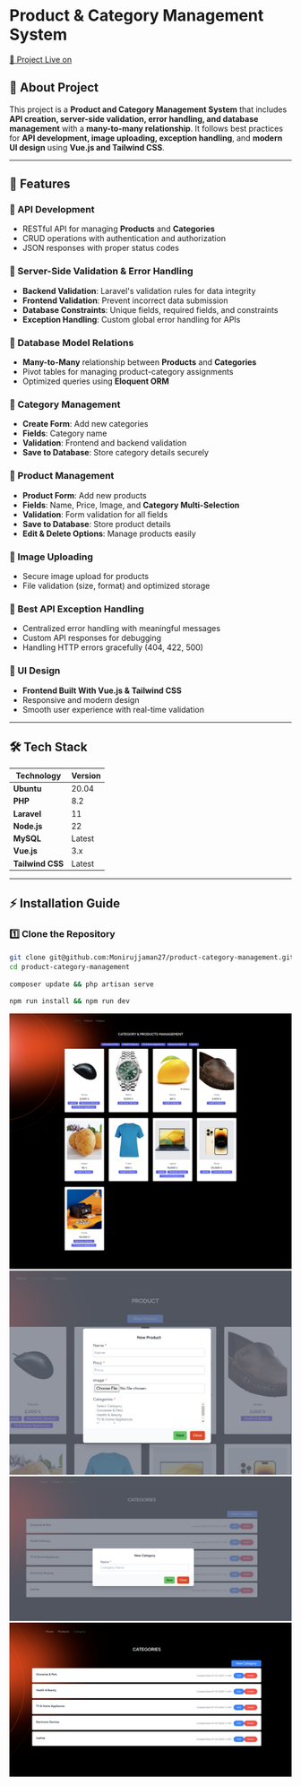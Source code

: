 # Product & Category Management System

<a href="http://product-category-management.monisoft.xyz" target="_blank">🚀 Project Live on</a>

## 📌 About Project

This project is a **Product and Category Management System** that includes **API creation, server-side validation, error handling, and database management** with a **many-to-many relationship**. It follows best practices for **API development, image uploading, exception handling**, and **modern UI design** using **Vue.js and Tailwind CSS**.

---

## 🚀 Features

### 🔹 API Development

-   RESTful API for managing **Products** and **Categories**
-   CRUD operations with authentication and authorization
-   JSON responses with proper status codes

### 🔹 Server-Side Validation & Error Handling

-   **Backend Validation**: Laravel's validation rules for data integrity
-   **Frontend Validation**: Prevent incorrect data submission
-   **Database Constraints**: Unique fields, required fields, and constraints
-   **Exception Handling**: Custom global error handling for APIs

### 🔹 Database Model Relations

-   **Many-to-Many** relationship between **Products** and **Categories**
-   Pivot tables for managing product-category assignments
-   Optimized queries using **Eloquent ORM**

### 🔹 Category Management

-   **Create Form**: Add new categories
-   **Fields**: Category name
-   **Validation**: Frontend and backend validation
-   **Save to Database**: Store category details securely

### 🔹 Product Management

-   **Product Form**: Add new products
-   **Fields**: Name, Price, Image, and **Category Multi-Selection**
-   **Validation**: Form validation for all fields
-   **Save to Database**: Store product details
-   **Edit & Delete Options**: Manage products easily

### 🔹 Image Uploading

-   Secure image upload for products
-   File validation (size, format) and optimized storage

### 🔹 Best API Exception Handling

-   Centralized error handling with meaningful messages
-   Custom API responses for debugging
-   Handling HTTP errors gracefully (404, 422, 500)

### 🎨 UI Design

-   **Frontend Built With Vue.js & Tailwind CSS**
-   Responsive and modern design
-   Smooth user experience with real-time validation

---

## 🛠️ Tech Stack

| Technology       | Version |
| ---------------- | ------- |
| **Ubuntu**       | 20.04   |
| **PHP**          | 8.2     |
| **Laravel**      | 11      |
| **Node.js**      | 22      |
| **MySQL**        | Latest  |
| **Vue.js**       | 3.x     |
| **Tailwind CSS** | Latest  |

---

## ⚡ Installation Guide

### 1️⃣ Clone the Repository

```sh
git clone git@github.com:Monirujjaman27/product-category-management.git
cd product-category-management
```

```sh
composer update && php artisan serve
```

```sh
npm run install && npm run dev
```

![Project Preview](DemoImg/img2.png)
![Project Preview](DemoImg/img1.png)
![Project Preview](DemoImg/img3.png)
![Project Preview](DemoImg/img4.png)
